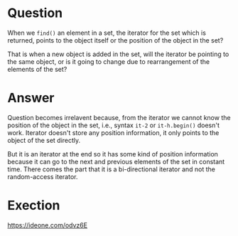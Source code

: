 # Question

When we ```find()``` an element in a set, the iterator for the set which is returned, points to the object itself or the position of the object in the set?

That is when a new object is added in the set, will the iterator be pointing to the same object, or is it going to change due to rearrangement of the elements of the set?

# Answer

Question becomes irrelavent because, from the iterator we cannot know the position of the object in the set, i.e., syntax ```it-2``` or ```it-h.begin()``` doesn't work.
Iterator doesn't store any position information, it only points to the object of the set directly.

But it is an iterator at the end so it has some kind of position information because it can go to the next and previous elements of the set in constant time.
There comes the part that it is a bi-directional iterator and not the random-access iterator.

# Exection

https://ideone.com/odvz6E
